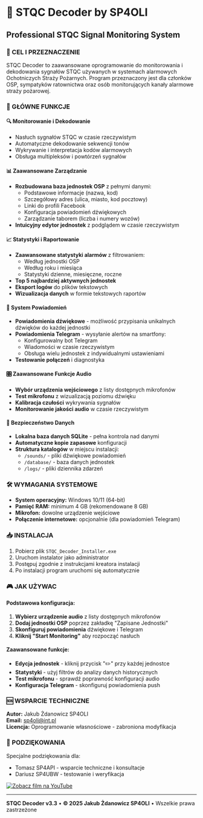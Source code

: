 # 🚒 STQC Decoder by SP4OLI

## Professional STQC Signal Monitoring System

### 🎯 CEL I PRZEZNACZENIE

STQC Decoder to zaawansowane oprogramowanie do monitorowania i dekodowania sygnałów STQC używanych w systemach alarmowych Ochotniczych Straży Pożarnych. Program przeznaczony jest dla członków OSP, sympatyków ratownictwa oraz osób monitorujących kanały alarmowe straży pożarowej.

### 🚀 GŁÓWNE FUNKCJE

#### 🔍 **Monitorowanie i Dekodowanie**
- Nasłuch sygnałów STQC w czasie rzeczywistym
- Automatyczne dekodowanie sekwencji tonów
- Wykrywanie i interpretacja kodów alarmowych
- Obsługa multipleksów i powtórzeń sygnałów

#### 📊 **Zaawansowane Zarządzanie**
- **Rozbudowana baza jednostek OSP** z pełnymi danymi:
  - Podstawowe informacje (nazwa, kod)
  - Szczegółowy adres (ulica, miasto, kod pocztowy)
  - Linki do profili Facebook
  - Konfiguracja powiadomień dźwiękowych
  - Zarządzanie taborem (liczba i numery wozów)
- **Intuicyjny edytor jednostek** z podglądem w czasie rzeczywistym

#### 📈 **Statystyki i Raportowanie**
- **Zaawansowane statystyki alarmów** z filtrowaniem:
  - Według jednostki OSP
  - Według roku i miesiąca
  - Statystyki dzienne, miesięczne, roczne
- **Top 5 najbardziej aktywnych jednostek**
- **Eksport logów** do plików tekstowych
- **Wizualizacja danych** w formie tekstowych raportów

#### 🔔 **System Powiadomień**
- **Powiadomienia dźwiękowe** - możliwość przypisania unikalnych dźwięków do każdej jednostki
- **Powiadomienia Telegram** - wysyłanie alertów na smartfony:
  - Konfigurowalny bot Telegram
  - Wiadomości w czasie rzeczywistym
  - Obsługa wielu jednostek z indywidualnymi ustawieniami
- **Testowanie połączeń** i diagnostyka

#### 🎛️ **Zaawansowane Funkcje Audio**
- **Wybór urządzenia wejściowego** z listy dostępnych mikrofonów
- **Test mikrofonu** z wizualizacją poziomu dźwięku
- **Kalibracja czułości** wykrywania sygnałów
- **Monitorowanie jakości audio** w czasie rzeczywistym

#### 💾 **Bezpieczeństwo Danych**
- **Lokalna baza danych SQLite** - pełna kontrola nad danymi
- **Automatyczne kopie zapasowe** konfiguracji
- **Struktura katalogów** w miejscu instalacji:
  - `/sounds/` - pliki dźwiękowe powiadomień
  - `/database/` - baza danych jednostek
  - `/logs/` - pliki dziennika zdarzeń

### 🛠️ WYMAGANIA SYSTEMOWE

- **System operacyjny:** Windows 10/11 (64-bit)
- **Pamięć RAM:** minimum 4 GB (rekomendowane 8 GB)
- **Mikrofon:** dowolne urządzenie wejściowe
- **Połączenie internetowe:** opcjonalnie (dla powiadomień Telegram)

### 📥 INSTALACJA

1. Pobierz plik `STQC_Decoder_Installer.exe`
2. Uruchom instalator jako administrator
3. Postępuj zgodnie z instrukcjami kreatora instalacji
4. Po instalacji program uruchomi się automatycznie

### 🎮 JAK UŻYWAC

#### Podstawowa konfiguracja:
1. **Wybierz urządzenie audio** z listy dostępnych mikrofonów
2. **Dodaj jednostki OSP** poprzez zakładkę "Zapisane Jednostki"
3. **Skonfiguruj powiadomienia** dźwiękowe i Telegram
4. **Kliknij "Start Monitoring"** aby rozpocząć nasłuch

#### Zaawansowane funkcje:
- **Edycja jednostek** - kliknij przycisk "✏️" przy każdej jednostce
- **Statystyki** - użyj filtrów do analizy danych historycznych
- **Test mikrofonu** - sprawdź poprawność konfiguracji audio
- **Konfiguracja Telegram** - skonfiguruj powiadomienia push

### 🆘 WSPARCIE TECHNICZNE

**Autor:** Jakub Żdanowicz SP4OLI  
**Email:** sp4oli@int.pl  
**Licencja:** Oprogramowanie własnościowe - zabroniona modyfikacja

### 🙏 PODZIĘKOWANIA

Specjalne podziękowania dla:
- Tomasz SP4API - wsparcie techniczne i konsultacje
- Dariusz SP4UBW - testowanie i weryfikacja

[![Zobacz film na YouTube](https://img.youtube.com/vi/yE73B5Ffcg8/0.jpg)](https://www.youtube.com/watch?v=yE73B5Ffcg8)

  

---

**STQC Decoder v3.3** • **© 2025 Jakub Żdanowicz SP4OLI** • Wszelkie prawa zastrzeżone
